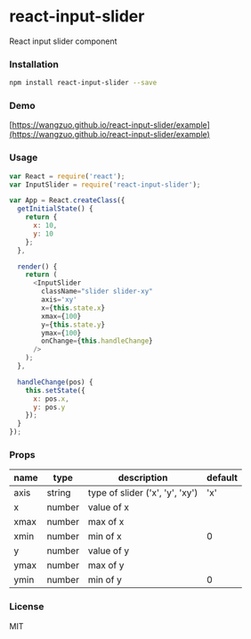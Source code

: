 # react-input-slider
React input slider component
### Installation
``` sh
npm install react-input-slider --save
```
### Demo
[https://wangzuo.github.io/react-input-slider/example](https://wangzuo.github.io/react-input-slider/example)
### Usage
``` javascript
var React = require('react');
var InputSlider = require('react-input-slider');

var App = React.createClass({
  getInitialState() {
    return {
      x: 10,
      y: 10
    };
  },

  render() {
    return (
      <InputSlider
        className="slider slider-xy"
        axis='xy'
        x={this.state.x}
        xmax={100}
        y={this.state.y}
        ymax={100}
        onChange={this.handleChange}
      />
    );
  },

  handleChange(pos) {
    this.setState({
      x: pos.x,
      y: pos.y
    });
  }
});
```
### Props
|name |type   | description | default
|-----|----   | ----------  | -------
|axis |string | type of slider ('x', 'y', 'xy')| 'x'
|x    |number | value of x  ||
|xmax |number | max of x    ||
|xmin |number | min of x    | 0
|y    |number | value of y  ||
|ymax |number | max of y    ||
|ymin |number | min of y    | 0
### License
MIT
